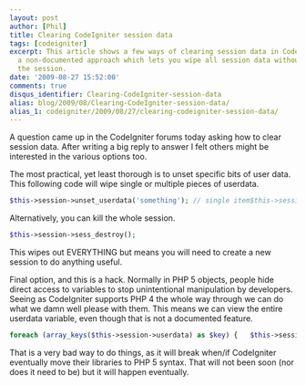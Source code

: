 ```yaml
---
layout: post
author: [Phil]
title: Clearing CodeIgniter session data
tags: [codeigniter]
excerpt: This article shows a few ways of clearing session data in CodeIgniter, including
  a non-documented approach which lets you wipe all session data without destroying
  the session.
date: '2009-08-27 15:52:00'
comments: true
disqus_identifier: Clearing-CodeIgniter-session-data
alias: blog/2009/08/Clearing-CodeIgniter-session-data/
alias_1: codeigniter/2009/08/27/clearing-codeigniter-session-data/ 
---
```


A question came up in the CodeIgniter forums today asking how to clear session data. After writing a big reply to answer I felt others might be interested in the various options too.

The most practical, yet least thorough is to unset specific bits of user data. This following code will wipe single or multiple pieces of userdata.

~~~php
$this->session->unset_userdata('something'); // single item$this->session->unset_userdata(array('first_thing', 'second_thing', 'third_thing', 'etc')); // multiple items`
~~~

Alternatively, you can kill the whole session.

~~~php
$this->session->sess_destroy();
~~~

This wipes out EVERYTHING but means you will need to create a new session to do anything useful.

Final option, and this is a hack. Normally in PHP 5 objects, people hide direct access to variables to stop unintentional manipulation by developers. Seeing as CodeIgniter supports PHP 4 the whole way through we can do what we damn well please with them. This means we can view the entire userdata variable, even though that is not a documented feature.

~~~php
foreach (array_keys($this->session->userdata) as $key) {   $this->session->unset_userdata($key); }
~~~

That is a very bad way to do things, as it will break when/if CodeIgniter eventually move their libraries to PHP 5 syntax. That will not been soon (nor does it need to be) but it will happen eventually.
